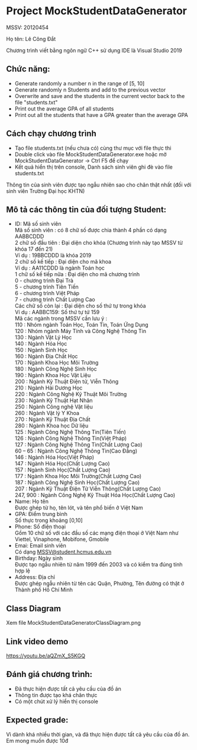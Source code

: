 # Project MockStudentDataGenerator

MSSV: 20120454

Họ tên: Lê Công Đắt

Chương trình viết bằng ngôn ngữ C++ sử dụng IDE là Visual Studio 2019

## Chức năng:

- Generate randomly a number n in the range of [5, 10]
- Generate randomly n Students and add to the previous vector
- Overwrite and save and the students in the current vector back to the file "students.txt"
- Print out the average GPA of all students
- Print out all the students that have a GPA greater than the average GPA

## Cách chạy chương trình
- Tạo file students.txt (nếu chưa có) cùng thư mục với file thực thi
- Double click vào file MockStudentDataGenerator.exe hoặc mở MockStudentDataGenerator -> Ctrl F5 để chạy
- Kết quả hiển thị trên console, Danh sách sinh viên ghi đè vào file students.txt

Thông tin của sinh viên được tạo ngẫu nhiên sao cho chân thật nhất (đối với sinh viên Trường Đại học KHTN)

## Mô tả các thông tin của đối tượng Student:
- ID: Mã số sinh viên\
    Mã số sinh viên : có 8 chữ số được chia thành 4 phần có dạng AABBCDDD\
		2 chữ số đầu tiên : Đại diện cho khóa (Chương trình này tạo MSSV từ khóa 17 đến 21)\
		Ví dụ : 19BBCDDD là khóa 2019\
		2 chữ số kế tiếp : Đại diện cho mã khoa\
		Ví dụ : AA11CDDD là ngành Toán học\
		1 chữ số kế tiếp nữa : Đại diện cho mã chương trình\
		0 - chương trình Đại Trà\
		5 - chương trình Tiên Tiến\
		6 - chương trình Việt Pháp\
		7 - chương trình Chất Lượng Cao\
		Các chữ số còn lại : Đại diện cho số thứ tự trong khóa\
		Ví dụ : AABBC159: Số thứ tự tứ 159\
		Mã các ngành trong MSSV cần lưu ý :\
		110 : Nhóm ngành Toán Học, Toán Tin, Toán Ứng Dụng\
		120 : Nhóm ngành Máy Tính và Công Nghệ Thông Tin\
		130 : Ngành Vật Lý Học\
		140 : Ngành Hóa Học\
		150 : Ngành Sinh Học\
		160 : Ngành Địa Chất Học\
		170 : Ngành Khoa Học Môi Trường\
		180 : Ngành Công Nghệ Sinh Học\
		190 : Ngành Khoa Học Vật Liệu\
		200 : Ngành Kỹ Thuật Điện tử, Viễn Thông\
		210 : Ngành Hải Dương Học\
		220 : Ngành Công Nghệ Kỹ Thuật Môi Trường\
		230 : Ngành Kỹ Thuật Hạt Nhân\
		250 : Ngành Công nghệ Vật liệu\
		260 : Ngành Vật lý Y Khoa\
		270 : Ngành Kỹ Thuật Địa Chất\
		280 : Ngành Khoa học Dữ liệu\
		125 : Ngành Công Nghệ Thông Tin(Tiên Tiến)\
		126 : Ngành Công Nghệ Thông Tin(Việt Pháp)\
		127 : Ngành Công Nghệ Thông Tin(Chất Lượng Cao)\
		60 – 65 : Ngành Công Nghệ Thông Tin(Cao Đẳng)\
		146 : Ngành Hóa Học(Việt Pháp)\
		147 : Ngành Hóa Học(Chất Lượng Cao)\
		157 : Ngành Sinh Học(Chất Lượng Cao)\
		177 : Ngành Khoa Học Môi Trường(Chất Lượng Cao)\
		187 : Ngành Công Nghệ Sinh Học(Chất Lượng Cao)\
		207 : Ngành Kỹ Thuật Điện Tử Viễn Thông(Chất Lượng Cao)\
		247, 900 : Ngành Công Nghệ Kỹ Thuật Hóa Học(Chất Lượng Cao)
- Name: Họ tên\
Được ghép từ họ, tên lót, và tên phổ biến ở Việt Nam
- GPA: Điểm trung bình\
Số thực trong khoảng [0,10]
- Phone: Số điện thoại\
Gồm 10 chữ số với các đầu số các mạng điện thoại ở Việt Nam như Viettel, Vinaphone, Mobifone, Gmobile
- Emai: Email sinh viên\
Có dạng MSSV@student.hcmus.edu.vn
- Birthday: Ngày sinh\
Được tạo ngẫu nhiên từ năm 1999 đến 2003 và có kiểm tra đúng tính hợp lệ
- Address: Địa chỉ\
Được ghép ngẫu nhiên từ tên các Quận, Phường, Tên đường có thật ở Thành phố Hồ Chí Minh

## Class Diagram
Xem file MockStudentDataGeneratorClassDiagram.png
## Link video demo
https://youtu.be/aQZmX_S5KGQ
## Đánh giá chương trình:
- Đã thực hiện được tất cả yêu cầu của đồ án
- Thông tin được tạo khá chân thực
- Có một chút xử lý hiển thị console
## Expected grade:
Vì dành khá nhiều thời gian, và đã thực hiện được tất cả yêu cầu của đồ án. Em mong muốn được 10đ
